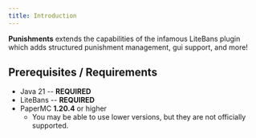 ```yaml
---
title: Introduction
---
```


**Punishments** extends the capabilities of the infamous LiteBans plugin which adds
structured punishment management, gui support, and more!

## Prerequisites / Requirements
* Java 21 -- **REQUIRED**
* LiteBans -- **REQUIRED**
* PaperMC **1.20.4** or higher
  * You may be able to use lower versions, but they are not officially supported.